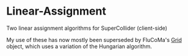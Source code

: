 # Linear-Assignment
Two linear assignment algorithms for SuperCollider (client-side)

My use of these has now mostly been superseded by FluCoMa's [Grid](https://learn.flucoma.org/reference/grid/) object, which uses a variation of the Hungarian algorithm.
